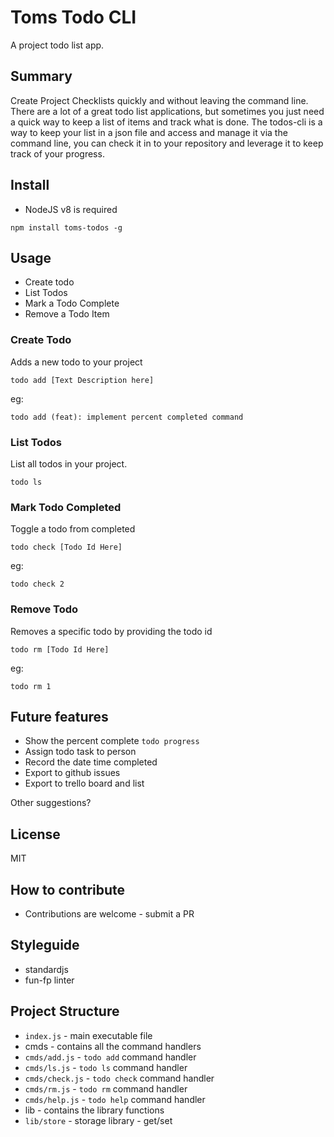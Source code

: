 # Toms Todo CLI

A project todo list app.

## Summary

Create Project Checklists quickly and without leaving the command line. There are
a lot of a great todo list applications, but sometimes you just need a quick way
to keep a list of items and track what is done. The todos-cli is a way to keep
your list in a json file and access and manage it via the command line, you
can check it in to your repository and leverage it to keep track of your progress.

## Install

* NodeJS v8 is required

`npm install toms-todos -g`

## Usage

* Create todo
* List Todos
* Mark a Todo Complete
* Remove a Todo Item

### Create Todo

Adds a new todo to your project

`todo add [Text Description here]`

eg:

`todo add (feat): implement percent completed command`

### List Todos

List all todos in your project.

`todo ls`

### Mark Todo Completed

Toggle a todo from completed

`todo check [Todo Id Here]`

eg:

`todo check 2`

### Remove Todo

Removes a specific todo by providing the todo id

`todo rm [Todo Id Here]`

eg:

`todo rm 1`


## Future features

* Show the percent complete `todo progress`
* Assign todo task to person
* Record the date time completed
* Export to github issues
* Export to trello board and list

Other suggestions?

## License

MIT

## How to contribute

* Contributions are welcome - submit a PR

## Styleguide

* standardjs
* fun-fp linter

## Project Structure

* `index.js` - main executable file
* cmds - contains all the command handlers
* `cmds/add.js` - `todo add` command handler
* `cmds/ls.js` - `todo ls` command handler
* `cmds/check.js` - `todo check` command handler
* `cmds/rm.js` - `todo rm` command handler
* `cmds/help.js` - `todo help` command handler
* lib - contains the library functions
* `lib/store` - storage library - get/set
